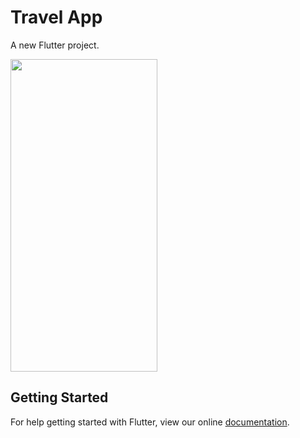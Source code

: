 # Travel App

A new Flutter project.

<img src="https://github.com/tomialagbe/flutter_ui_challenges/blob/master/travel/travel_app.gif" width="235" height="500">

## Getting Started

For help getting started with Flutter, view our online
[documentation](https://flutter.io/).
